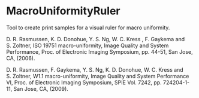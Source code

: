 # MacroUniformityRuler
Tool to create print samples for a visual ruler for macro uniformity. 

D. R. Rasmussen, K. D. Donohue, Y. S. Ng, W. C. Kress , F. Gaykema and S. Zoltner, ISO 19751 macro-uniformity, Image Quality and System Performance, Proc. of Electronic Imaging Symposium, pp. 44-51, San Jose, CA, (2006).

D. R. Rasmussen, F. Gaykema, Y. S. Ng, K. D. Donohue, W. C. Kress and S. Zoltner, W1.1 macro-uniformity, Image Quality and System Performance VI, Proc. of Electronic Imaging Symposium, SPIE Vol. 7242, pp. 724204-1-11, San Jose, CA, (2009).

